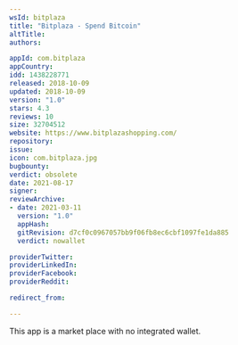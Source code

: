 ```yaml
---
wsId: bitplaza
title: "Bitplaza - Spend Bitcoin"
altTitle: 
authors:

appId: com.bitplaza
appCountry: 
idd: 1438228771
released: 2018-10-09
updated: 2018-10-09
version: "1.0"
stars: 4.3
reviews: 10
size: 32704512
website: https://www.bitplazashopping.com/
repository: 
issue: 
icon: com.bitplaza.jpg
bugbounty: 
verdict: obsolete
date: 2021-08-17
signer: 
reviewArchive:
- date: 2021-03-11
  version: "1.0"
  appHash: 
  gitRevision: d7cf0c0967057bb9f06fb8ec6cbf1097fe1da885
  verdict: nowallet

providerTwitter: 
providerLinkedIn: 
providerFacebook: 
providerReddit: 

redirect_from:

---
```


This app is a market place with no integrated wallet.
